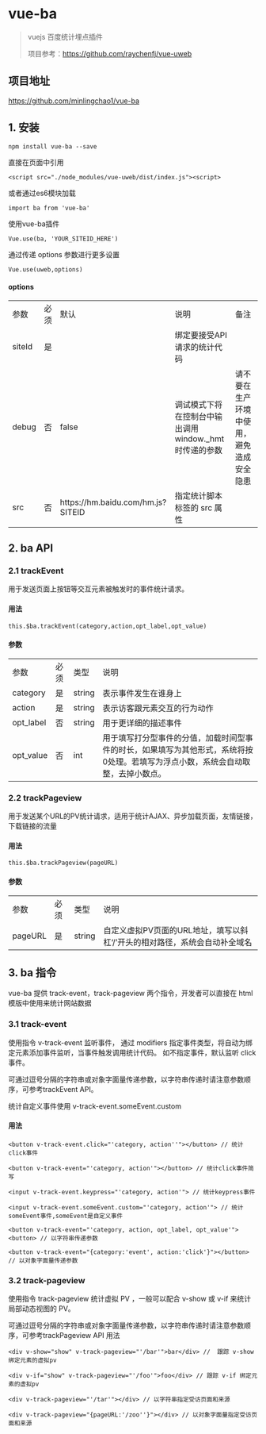 # vue-ba

> vuejs 百度统计埋点插件
>
> 项目参考：https://github.com/raychenfj/vue-uweb

## 项目地址

https://github.com/minlingchao1/vue-ba

## 1. 安装

```
npm install vue-ba --save

```
直接在页面中引用
```
<script src="./node_modules/vue-uweb/dist/index.js"><script>
```

或者通过es6模块加载

```
import ba from 'vue-ba'

```
使用vue-ba插件

```
Vue.use(ba, 'YOUR_SITEID_HERE')

```
通过传递 options 参数进行更多设置

```
Vue.use(uweb,options)

```
#### options

<table><tr><td>参数</td><td>必须</td><td>默认</td><td>说明</td><td>备注</td></tr><tr><td>siteId</td><td>是</td><td></td><td>绑定要接受API请求的统计代码</td><td></td></tr><tr><td> debug </td><td>否</td><td>false</td><td>调试模式下将在控制台中输出调用window._hmt时传递的参数</td><td>请不要在生产环境中使用，避免造成安全隐患</td></tr><tr><td> src </td><td>否</td><td>https://hm.baidu.com/hm.js?SITEID</td><td>指定统计脚本标签的 src 属性</td><td></td></tr></table>

## 2. ba API

### 2.1 trackEvent

用于发送页面上按钮等交互元素被触发时的事件统计请求。

#### 用法

```
this.$ba.trackEvent(category,action,opt_label,opt_value)
```

#### 参数

<table><tr><td>参数</td><td>必须</td><td>类型</td><td>说明</td></tr><tr><td> category </td><td>是</td><td> string </td><td>表示事件发生在谁身上</td></tr>
<tr><td> action </td><td>是</td><td> string </td><td>表示访客跟元素交互的行为动作</td></tr><tr><td> opt_label </td><td>否</td><td> string </td><td>用于更详细的描述事件</td></tr><tr><td> opt_value </td><td>否</td><td> int </td><td>用于填写打分型事件的分值，加载时间型事件的时长，如果填写为其他形式，系统将按0处理。若填写为浮点小数，系统会自动取整，去掉小数点。</td></tr></table>

### 2.2 trackPageview

用于发送某个URL的PV统计请求，适用于统计AJAX、异步加载页面，友情链接，下载链接的流量

#### 用法

```
this.$ba.trackPageview(pageURL)

```

#### 参数

<table><tr><td>参数</td><td>必须</td><td>类型</td><td>说明</td></tr><tr><td>pageURL </td><td>是</td><td> string </td><td>自定义虚拟PV页面的URL地址，填写以斜杠‘/’开头的相对路径，系统会自动补全域名</td></tr></table>

## 3. ba 指令

vue-ba 提供 track-event，track-pageview 两个指令，开发者可以直接在 html 模版中使用来统计网站数据

### 3.1 track-event

使用指令 v-track-event 监听事件， 通过 modifiers 指定事件类型，将自动为绑定元素添加事件监听，当事件触发调用统计代码。 如不指定事件，默认监听 click 事件。

可通过逗号分隔的字符串或对象字面量传递参数，以字符串传递时请注意参数顺序，可参考trackEvent API。

统计自定义事件使用 v-track-event.someEvent.custom

#### 用法

```
<button v-track-event.click="'category, action''"></button> // 统计click事件

<button v-track-event="'category, action'"></button> // 统计click事件简写

<input v-track-event.keypress="'category, action'"> // 统计keypress事件

<input v-track-event.someEvent.custom="'category, action'"> // 统计someEvent事件,someEvent是自定义事件

<button v-track-event="'category, action, opt_label, opt_value'"><button> // 以字符串传递参数

<button v-track-event="{category:'event', action:'click'}"></button> // 以对象字面量传递参数
```

### 3.2 track-pageview

使用指令 track-pageview 统计虚拟 PV ，一般可以配合 v-show 或 v-if 来统计局部动态视图的 PV。

可通过逗号分隔的字符串或对象字面量传递参数，以字符串传递时请注意参数顺序，可参考trackPageview API
用法

```
<div v-show="show" v-track-pageview="'/bar'">bar</div> //  跟踪 v-show 绑定元素的虚拟pv

<div v-if="show" v-track-pageview="'/foo'">foo</div> // 跟踪 v-if 绑定元素的虚拟pv

<div v-track-pageview="'/tar'"></div> // 以字符串指定受访页面和来源

<div v-track-pageview="{pageURL:'/zoo''}"></div> // 以对象字面量指定受访页面和来源
```
